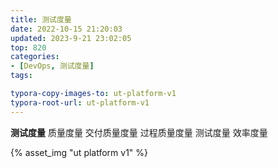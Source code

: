 ```yaml
---
title: 测试度量
date: 2022-10-15 21:20:03
updated: 2023-9-21 23:02:05
top: 820
categories: 
- [DevOps, 测试度量]
tags:

typora-copy-images-to: ut-platform-v1
typora-root-url: ut-platform-v1
---
```


**测试度量**
质量度量
交付质量度量
过程质量度量
测试度量
效率度量

{% asset_img  "ut platform v1" %}